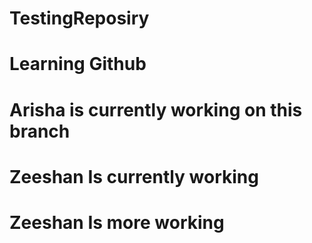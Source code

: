 # TestingReposiry
# Learning Github
# Arisha is currently working on this branch
# Zeeshan Is currently working
# Zeeshan Is more working
